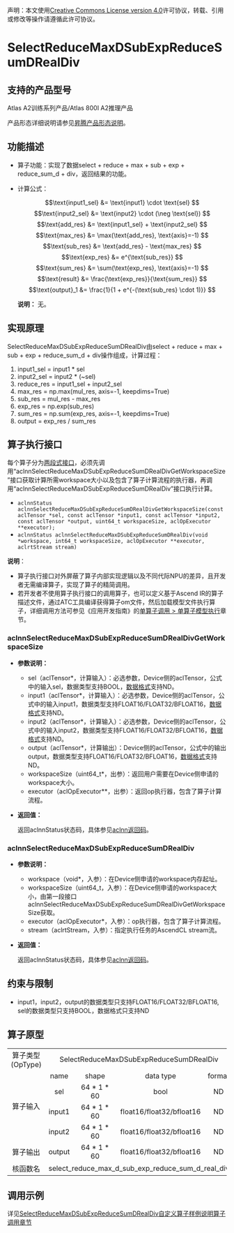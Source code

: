 声明：本文使用[Creative Commons License version 4.0](https://creativecommons.org/licenses/by/4.0/legalcode)许可协议，转载、引用或修改等操作请遵循此许可协议。

# SelectReduceMaxDSubExpReduceSumDRealDiv

## 支持的产品型号

Atlas A2训练系列产品/Atlas 800I A2推理产品

产品形态详细说明请参见[昇腾产品形态说明](https://www.hiascend.com/document/redirect/CannCommunityProductForm)。

## 功能描述

- 算子功能：实现了数据select + reduce + max + sub + exp + reduce_sum_d + div，返回结果的功能。
- 计算公式：
  
  $$\text{input1_sel} &= \text{input1} \cdot \text{sel} $$
  $$\text{input2_sel} &= \text{input2} \cdot (\neg \text{sel}) $$
  $$\text{add_res} &= \text{input1_sel} + \text{input2_sel} $$
  $$\text{max_res} &= \max(\text{add_res}, \text{axis}=-1) $$
  $$\text{sub_res} &= \text{add_res} - \text{max_res} $$
  $$\text{exp_res} &= e^{\text{sub_res}} $$
  $$\text{sum_res} &= \sum(\text{exp_res}, \text{axis}=-1) $$
  $$\text{result} &= \frac{\text{exp_res}}{\text{sum_res}} $$
  $$\text{output}_1 &= \frac{1}{1 + e^{-(\text{sub_res} \cdot 1)}} $$
  
  **说明：**
  无。

## 实现原理

SelectReduceMaxDSubExpReduceSumDRealDiv由select + reduce + max + sub + exp + reduce_sum_d + div操作组成，计算过程：

1. input1_sel = input1 * sel
2. input2_sel = input2 * (~sel)
3. reduce_res = input1_sel + input2_sel
4. max_res = np.max(mul_res, axis=-1, keepdims=True)
5. sub_res = mul_res - max_res
6. exp_res = np.exp(sub_res)
7. sum_res = np.sum(exp_res, axis=-1, keepdims=True)
8. output = exp_res / sum_res

## 算子执行接口

每个算子分为[两段式接口](common/两段式接口.md)，必须先调用“aclnnSelectReduceMaxDSubExpReduceSumDRealDivGetWorkspaceSize”接口获取计算所需workspace大小以及包含了算子计算流程的执行器，再调用“aclnnSelectReduceMaxDSubExpReduceSumDRealDiv”接口执行计算。

* `aclnnStatus aclnnSelectReduceMaxDSubExpReduceSumDRealDivGetWorkspaceSize(const aclTensor *sel, const aclTensor *input1, const aclTensor *input2, const aclTensor *output, uint64_t workspaceSize, aclOpExecutor **executor);`
* `aclnnStatus aclnnSelectReduceMaxDSubExpReduceSumDRealDiv(void *workspace, int64_t workspaceSize, aclOpExecutor **executor, aclrtStream stream)`

**说明**：

- 算子执行接口对外屏蔽了算子内部实现逻辑以及不同代际NPU的差异，且开发者无需编译算子，实现了算子的精简调用。
- 若开发者不使用算子执行接口的调用算子，也可以定义基于Ascend IR的算子描述文件，通过ATC工具编译获得算子om文件，然后加载模型文件执行算子，详细调用方法可参见《应用开发指南》的[单算子调用 > 单算子模型执行](https://hiascend.com/document/redirect/CannCommunityCppOpcall)章节。

### aclnnSelectReduceMaxDSubExpReduceSumDRealDivGetWorkspaceSize

- **参数说明：**
  
  - sel（aclTensor\*，计算输入）：必选参数，Device侧的aclTensor，公式中的输入sel，数据类型支持BOOL，[数据格式](https://www.hiascend.com/document/detail/zh/CANNCommunityEdition/800alpha003/apiref/aolapi/context/common/%E6%95%B0%E6%8D%AE%E6%A0%BC%E5%BC%8F.md)支持ND。
  - input1（aclTensor\*，计算输入）：必选参数，Device侧的aclTensor，公式中的输入input1，数据类型支持FLOAT16/FLOAT32/BFLOAT16，[数据格式](https://www.hiascend.com/document/detail/zh/CANNCommunityEdition/800alpha003/apiref/aolapi/context/common/%E6%95%B0%E6%8D%AE%E6%A0%BC%E5%BC%8F.md)支持ND。
  - input2（aclTensor\*，计算输入）：必选参数，Device侧的aclTensor，公式中的输入input2，数据类型支持FLOAT16/FLOAT32/BFLOAT16，[数据格式](https://www.hiascend.com/document/detail/zh/CANNCommunityEdition/800alpha003/apiref/aolapi/context/common/%E6%95%B0%E6%8D%AE%E6%A0%BC%E5%BC%8F.md)支持ND。
  - output（aclTensor\*，计算输出）：Device侧的aclTensor，公式中的输出output，数据类型支持FLOAT16/FLOAT32/BFLOAT16，[数据格式](https://www.hiascend.com/document/detail/zh/CANNCommunityEdition/800alpha003/apiref/aolapi/context/common/%E6%95%B0%E6%8D%AE%E6%A0%BC%E5%BC%8F.md)支持ND。
  - workspaceSize（uint64\_t\*，出参）：返回用户需要在Device侧申请的workspace大小。
  - executor（aclOpExecutor\*\*，出参）：返回op执行器，包含了算子计算流程。
- **返回值：**
  
  返回aclnnStatus状态码，具体参见[aclnn返回码](https://www.hiascend.com/document/detail/zh/CANNCommunityEdition/800alpha003/apiref/aolapi/context/common/aclnn%E8%BF%94%E5%9B%9E%E7%A0%81_fuse.md)。

### aclnnSelectReduceMaxDSubExpReduceSumDRealDiv

- **参数说明：**
  
  - workspace（void\*，入参）：在Device侧申请的workspace内存起址。
  - workspaceSize（uint64\_t，入参）：在Device侧申请的workspace大小，由第一段接口aclnnSelectReduceMaxDSubExpReduceSumDRealDivGetWorkspaceSize获取。
  - executor（aclOpExecutor\*，入参）：op执行器，包含了算子计算流程。
  - stream（aclrtStream，入参）：指定执行任务的AscendCL stream流。
- **返回值：**
  
  返回aclnnStatus状态码，具体参见[aclnn返回码](https://www.hiascend.com/document/detail/zh/CANNCommunityEdition/800alpha003/apiref/aolapi/context/common/aclnn%E8%BF%94%E5%9B%9E%E7%A0%81_fuse.md)。

## 约束与限制

- input1，input2，output的数据类型只支持FLOAT16/FLOAT32/BFLOAT16, sel的数据类型只支持BOOL，数据格式只支持ND

## 算子原型

<table>
<tr><td rowspan="1" align="center">算子类型(OpType)</td><td colspan="4" align="center">SelectReduceMaxDSubExpReduceSumDRealDiv</td></tr>
</tr>
<tr><td rowspan="4" align="center">算子输入</td><td align="center">name</td><td align="center">shape</td><td align="center">data type</td><td align="center">format</td></tr>
<tr><td align="center">sel</td><td align="center">64 * 1 * 60</td><td align="center">bool</td><td align="center">ND</td></tr>
<tr><td align="center">input1</td><td align="center">64 * 1 * 60</td><td align="center">float16/float32/bfloat16</td><td align="center">ND</td></tr>
<tr><td align="center">input2</td><td align="center">64 * 1 * 60</td><td align="center">float16/float32/bfloat16</td><td align="center">ND</td></tr>
</tr>
</tr>
<tr><td rowspan="1" align="center">算子输出</td><td align="center">output</td><td align="center">64 * 1 * 60</td><td align="center">float16/float32/bfloat16</td><td align="center">ND</td></tr>
</tr>
<tr><td rowspan="1" align="center">核函数名</td><td colspan="4" align="center">select_reduce_max_d_sub_exp_reduce_sum_d_real_div</td></tr>
</table>

## 调用示例

详见[SelectReduceMaxDSubExpReduceSumDRealDiv自定义算子样例说明算子调用章节](../README.md#算子调用)
